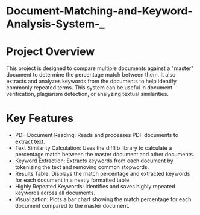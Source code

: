 # Document-Matching-and-Keyword-Analysis-System-_
# Project Overview
This project is designed to compare multiple documents against a "master" document to determine the percentage match between them. It also extracts and analyzes keywords from the documents to help identify commonly repeated terms. This system can be useful in document verification, plagiarism detection, or analyzing textual similarities.

# Key Features
* PDF Document Reading: Reads and processes PDF documents to extract text.
* Text Similarity Calculation: Uses the difflib library to calculate a percentage match between the master document and other documents.
* Keyword Extraction: Extracts keywords from each document by tokenizing the text and removing common stopwords.
* Results Table: Displays the match percentage and extracted keywords for each document in a neatly formatted table.
* Highly Repeated Keywords: Identifies and saves highly repeated keywords across all documents.
* Visualization: Plots a bar chart showing the match percentage for each document compared to the master document.
